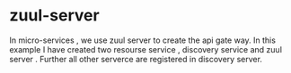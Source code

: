# zuul-server 
In micro-services , we use zuul server to create the api gate way. In this example I have created two resourse service , discovery service and zuul server . Further all other serverce are registered in discovery server. 
